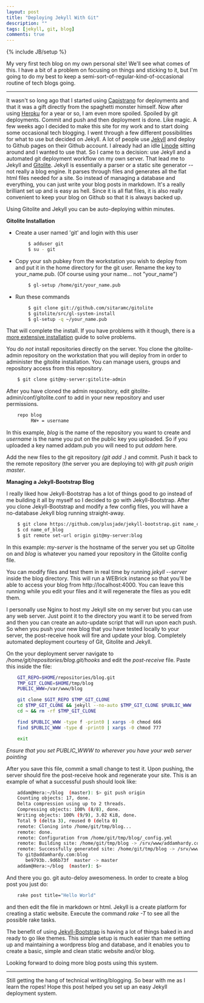 ```yaml
---
layout: post
title: "Deploying Jekyll With Git"
description: ""
tags: [jekyll, git, blog]
comments: true
---
```

{% include JB/setup %}

My very first tech blog on my own personal site! We'll see what comes of this. I have a bit of a problem on focusing on things and sticking to it, but I'm going to do my best to keep a semi-sort-of-regular-kind-of-occasional routine of tech blogs going. <!-- more -->

* * * 

It wasn't so long ago that I started using [Capistrano](http://capify.com) for deployments and that it was a gift directly from the spaghetti monster himself. Now after using [Heroku](http://heroku.com) for a year or so, I am even more spoiled. Spoiled by git deployments. Commit and push and then deployment is done. Like magic. A few weeks ago I decided to make this site for my work and to start doing some occasional tech blogging. I went through a few different possibilities for what to use but decided on Jekyll. A lot of people use [Jekyll](http://jekyllrb.com) and deploy to Github pages on their Github account. I already had an idle [Linode](http://linode.com) sitting around and I wanted to use that. So I came to a decision: use Jekyll and a automated git deployment workflow on my own server. That lead me to Jekyll and [Gitolite](http://github.com/sitaramc/gitolite). Jekyll is essentially a parser or a static site generator -- not really a blog engine. It parses through files and generates all the flat html files needed for a site. So instead of managing a database and everything, you can just write your blog posts in markdown. It's a really brilliant set up and is easy as hell. Since it is all flat files, it is also really convenient to keep your blog on Github so that it is always backed up. 

Using Gitolite and Jekyll you can be auto-deploying within minutes. 

**Gitolite Installation** 

* Create a user named 'git' and login with this user
```bash
		$ adduser git
		$ su - git
```
* Copy your ssh pubkey from the workstation you wish to deploy from and put it in the home directory for the git user. Rename the key to your_name.pub. (Of course using your name... not "your_name")
```bash
		$ gl-setup /home/git/your_name.pub
```
* Run these commands
```bash
		$ git clone git://github.com/sitaramc/gitolite
		$ gitolite/src/gl-system-install
		$ gl-setup -q ~/your_name.pub
```
That will complete the install. If you have problems with it though, there is a [more extensive installation](http://sitaramc.github.com/gitolite/install.html#insttrouble) guide to solve problems.

You do *not* install repositories directly on the server. You clone the gitolite-admin repository on the workstation that you will deploy from in order to administer the gitolite installation. You can manage users, groups and repository access from this repository. 
```bash
	$ git clone git@my-server:gitolite-admin
```

After you have cloned the admin respository, edit gitolite-admin/conf/gitolite.conf to add in your new repository and user permissions. 
```bash
	repo blog
	     RW+ = username
```
In this example, *blog* is the name of the repository you want to create and *username* is the name you put on the public key you uploaded. So if you uploaded a key named addam.pub you will need to put *addam* here. 

Add the new files to the git repository *(git add .)* and commit. Push it back to the remote repository (the server you are deploying to) with *git push origin master*. 

**Managing a Jekyll-Bootstrap Blog** 

I really liked how Jekyll-Bootstrap has a lot of things good to go instead of me building it all by myself so I decided to go with Jekyll-Bootstrap. After you clone Jekyll-Bootstrap and modify a few config files, you will have a no-database Jekyll blog running straight-away. 
```bash
	$ git clone https://github.com/plusjade/jekyll-bootstrap.git name_of_blog
	$ cd name_of_blog
	$ git remote set-url origin git@my-server:blog
```
In this example: *my-server* is the hostname of the server you set up Gitolite on and *blog* is whatever you named your repository in the Gitolite config file. 

You can modify files and test them in real time by running *jekyll --server* inside the blog directory. This will run a WEBrick instance so that you'll be able to access your blog from http://localhost:4000. You can leave this running while you edit your files and it will regenerate the files as you edit them. 

I personally use Nginx to host my Jekyll site on my server but you can use any web server. Just point it to the directory you want it to be served from and then you can create an auto-update script that will run upon each push. So when you push your new blog that you have tested locally to your server, the post-receive hook will fire and update your blog. Completely automated deployment courtesy of Git, Gitolite and Jekyll. 

On the your deployment server navigate to */home/git/repositories/blog.git/hooks* and edit the *post-receive* file. Paste this inside the file: 
```bash
	GIT_REPO=$HOME/repositories/blog.git
	TMP_GIT_CLONE=$HOME/tmp/blog
	PUBLIC_WWW=/var/www/blog

	git clone $GIT_REPO $TMP_GIT_CLONE
	cd $TMP_GIT_CLONE && jekyll --no-auto $TMP_GIT_CLONE $PUBLIC_WWW
	cd ~ && rm -rf $TMP_GIT_CLONE

	find $PUBLIC_WWW -type f -print0 | xargs -0 chmod 666
	find $PUBLIC_WWW -type d -print0 | xargs -0 chmod 777

	exit
```
*Ensure that you set PUBLIC_WWW to wherever you have your web server pointing*

After you save this file, commit a small change to test it. Upon pushing, the server should fire the post-receive hook and regenerate your site. This is an example of what a successful push should look like: 
```bash
	addam@Hera:~/blog  (master): $> git push origin
	Counting objects: 17, done.
	Delta compression using up to 2 threads.
	Compressing objects: 100% (8/8), done.
	Writing objects: 100% (9/9), 3.02 KiB, done.
	Total 9 (delta 3), reused 0 (delta 0)
	remote: Cloning into /home/git/tmp/blog...
	remote: done.
	remote: Configuration from /home/git/tmp/blog/_config.yml
	remote: Building site: /home/git/tmp/blog -> /srv/www/addamhardy.com
	remote: Successfully generated site: /home/git/tmp/blog -> /srv/www/addamhardy.com
	To git@addamhardy.com:blog
	   be9793b..9d6b73f  master -> master
	addam@Hera:~/blog  (master): $>
```	
And there you go. git auto-deloy awesomeness. In order to create a blog post you just do:
```bash
	rake post title="Hello World"
```
and then edit the file in markdown or html. Jekyll is a create platform for creating a static website. Execute the command *rake -T* to see all the possible rake tasks.

The benefit of using [Jekyll-Bootstrap](http://jekyllbootstrap.com/usage/jekyll-quick-start.html) is having a lot of things baked in and ready to go like themes. This simple setup is much easier than me setting up and maintaining a wordpress blog and database, and it enables you to create a basic, simple and clean static website and/or blog. 

Looking forward to doing more blog posts using this system. 
	
***

Still getting the hang of technical writing/blogging. So bear with me as I learn the ropes! Hope this post helped you set up an easy Jekyll deployment system. 
	